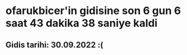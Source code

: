 # ofarukbicer'in gidisine son 6 gun 6 saat 43 dakika 38 saniye kaldi

## Gidis tarihi: 30.09.2022 :(